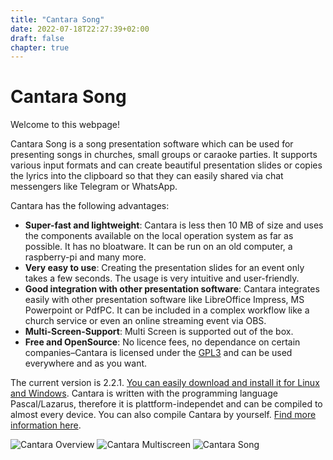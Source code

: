 ```yaml
---
title: "Cantara Song"
date: 2022-07-18T22:27:39+02:00
draft: false
chapter: true
---
```


# Cantara Song

Welcome to this webpage!

Cantara Song is a song presentation software which can be used for presenting songs in churches, small groups or caraoke parties. It supports various input formats and can create beautiful presentation slides or copies the lyrics into the clipboard so that they can easily shared via chat messengers like Telegram or WhatsApp.

Cantara has the following advantages:

  * **Super-fast and lightweight**: Cantara is less then 10 MB of size and uses the components available on the local operation system as far as possible. It has no bloatware. It can be run on an old computer, a raspberry-pi and many more.
  * **Very easy to use**: Creating the presentation slides for an event only takes a few seconds. The usage is very intuitive and user-friendly.
  * **Good integration with other presentation software**: Cantara integrates easily with other presentation software like LibreOffice Impress, MS Powerpoint or PdfPC. It can be included in a complex workflow like a church service or even an online streaming event via OBS.
  * **Multi-Screen-Support**: Multi Screen is supported out of the box.
  * **Free and OpenSource**: No licence fees, no dependance on certain companies–Cantara is licensed under the [GPL3](https://www.gnu.org/licenses/gpl-3.0.html) and can be used everywhere and as you want.

The current version is 2.2.1. [You can easily download and install it for Linux and Windows](tutorial/install-cantara). Cantara is written with the programming language Pascal/Lazarus, therefore it is plattform-independet and can be compiled to almost every device. You can also compile Cantara by yourself. [Find more information here](tutorial/install-cantara/#generic-compilation).

![Cantara Overview](/images/cantara-overview.jpg?width=900)
![Cantara Multiscreen](/images/cantara-multiscreen.jpg?width=900)
![Cantara Song](/images/cantara-song.jpg?width=900)
